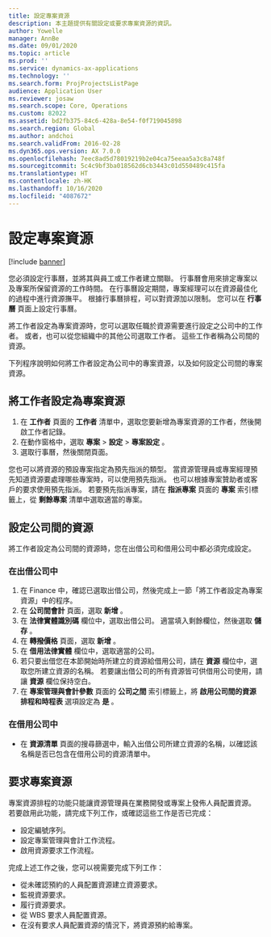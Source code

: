 ```yaml
---
title: 設定專案資源
description: 本主題提供有關設定或要求專案資源的資訊。
author: Yowelle
manager: AnnBe
ms.date: 09/01/2020
ms.topic: article
ms.prod: ''
ms.service: dynamics-ax-applications
ms.technology: ''
ms.search.form: ProjProjectsListPage
audience: Application User
ms.reviewer: josaw
ms.search.scope: Core, Operations
ms.custom: 82022
ms.assetid: bd2fb375-84c6-428a-8e54-f0f719045898
ms.search.region: Global
ms.author: andchoi
ms.search.validFrom: 2016-02-28
ms.dyn365.ops.version: AX 7.0.0
ms.openlocfilehash: 7eec8ad5d78019219b2e04ca75eeaa5a3c8a748f
ms.sourcegitcommit: 5c4c9bf3ba018562d6cb3443c01d550489c415fa
ms.translationtype: HT
ms.contentlocale: zh-HK
ms.lasthandoff: 10/16/2020
ms.locfileid: "4087672"
---
```

# <a name="set-up-project-resources"></a>設定專案資源

[!include [banner](../includes/banner.md)]

您必須設定行事曆，並將其與員工或工作者建立關聯。 行事曆會用來排定專案以及專案所保留資源的工作時間。 在行事曆設定期間，專案經理可以在資源最佳化的過程中進行資源撫平。 根據行事曆排程，可以對資源加以限制。 您可以在 **行事曆** 頁面上設定行事曆。

將工作者設定為專案資源時，您可以選取任職於資源需要進行設定之公司中的工作者。 或者，也可以從您組織中的其他公司選取工作者。 這些工作者稱為公司間的資源。

下列程序說明如何將工作者設定為公司中的專案資源，以及如何設定公司間的專案資源。

## <a name="set-up-a-worker-as-a-project-resource"></a>將工作者設定為專案資源

1. 在 **工作者** 頁面的 **工作者** 清單中，選取您要新增為專案資源的工作者，然後開啟工作者記錄。
2. 在動作窗格中，選取 **專案** &gt; **設定** &gt; **專案設定** 。
3. 選取行事曆，然後關閉頁面。

您也可以將資源的預設專案指定為預先指派的類型。 當資源管理員或專案經理預先知道資源要處理哪些專案時，可以使用預先指派。 也可以根據專案贊助者或客戶的要求使用預先指派。 若要預先指派專案，請在 **指派專案** 頁面的 **專案** 索引標籤上，從 **剩餘專案** 清單中選取適當的專案。

## <a name="set-up-an-intercompany-resource"></a>設定公司間的資源

將工作者設定為公司間的資源時，您在出借公司和借用公司中都必須完成設定。

### <a name="in-the-lending-company"></a>在出借公司中

1. 在 Finance 中，確認已選取出借公司，然後完成上一節「將工作者設定為專案資源」中的程序。
2. 在 **公司間會計** 頁面，選取 **新增** 。
3. 在 **法律實體識別碼** 欄位中，選取出借公司。 適當填入剩餘欄位，然後選取 **儲存** 。
4. 在 **轉撥價格** 頁面，選取 **新增** 。
5. 在 **借用法律實體** 欄位中，選取適當的公司。
6. 若只要出借您在本節開始時所建立的資源給借用公司，請在 **資源** 欄位中，選取您所建立資源的名稱。 若要讓出借公司的所有資源皆可供借用公司使用，請讓 **資源** 欄位保持空白。
7. 在 **專案管理與會計參數** 頁面的 **公司之間** 索引標籤上，將 **啟用公司間的資源排程和時程表** 選項設定為 **是** 。

### <a name="in-the-borrowing-company"></a>在借用公司中

- 在 **資源清單** 頁面的搜尋篩選中，輸入出借公司所建立資源的名稱，以確認該名稱是否已包含在借用公司的資源清單中。

## <a name="request-project-resources"></a>要求專案資源
專案資源排程的功能只能讓資源管理員在業務開發或專案上發佈人員配置資源。 若要啟用此功能，請完成下列工作，或確認這些工作是否已完成：

- 設定編號序列。
- 設定專案管理與會計工作流程。
- 啟用資源要求工作流程。

完成上述工作之後，您可以視需要完成下列工作：

- 從未確認預約的人員配置資源建立資源要求。
- 監視資源要求。
- 履行資源要求。
- 從 WBS 要求人員配置資源。
- 在沒有要求人員配置資源的情況下，將資源預約給專案。
